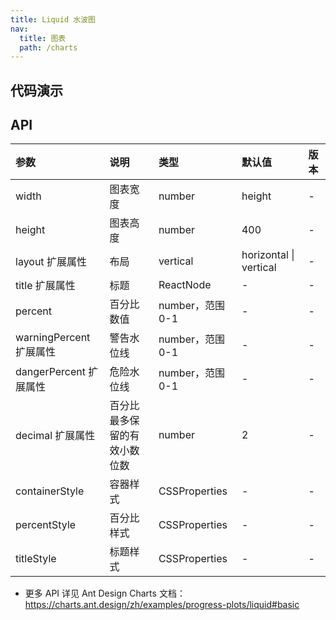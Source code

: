 ```yaml
---
title: Liquid 水波图
nav:
  title: 图表
  path: /charts
---
```


## 代码演示

<code src="./demo/circle.tsx" title="圆形水波图"></code>

<code src="./demo/rect.tsx" title="矩形水波图"></code>

<code src="./demo/horizontal.tsx" title="水平布局的水波图"></code>

<code src="./demo/decimal.tsx" title="数据精度" description="默认最多保留两位有效小数，可通过 `decimal` 进行设置。"></code>

## API

| 参数 | 说明 | 类型 | 默认值 | 版本 |
| :-- | :-- | :-- | :-- | :-- |
| width | 图表宽度 | number | height | - |
| height | 图表高度 | number | 400 | - |
| layout <Badge>扩展属性</Badge> | 布局 | vertical | horizontal \| vertical | - |
| title <Badge>扩展属性</Badge> | 标题 | ReactNode | - | - |
| percent | 百分比数值 | number，范围 0-1 | - | - |
| warningPercent <Badge>扩展属性</Badge> | 警告水位线 | number，范围 0-1 | - | - |
| dangerPercent <Badge>扩展属性</Badge> | 危险水位线 | number，范围 0-1 | - | - |
| decimal <Badge>扩展属性</Badge> | 百分比最多保留的有效小数位数 | number | 2 | - |
| containerStyle | 容器样式 | CSSProperties | - | - |
| percentStyle | 百分比样式 | CSSProperties | - | - |
| titleStyle | 标题样式 | CSSProperties | - | - |

- 更多 API 详见 Ant Design Charts 文档：https://charts.ant.design/zh/examples/progress-plots/liquid#basic
